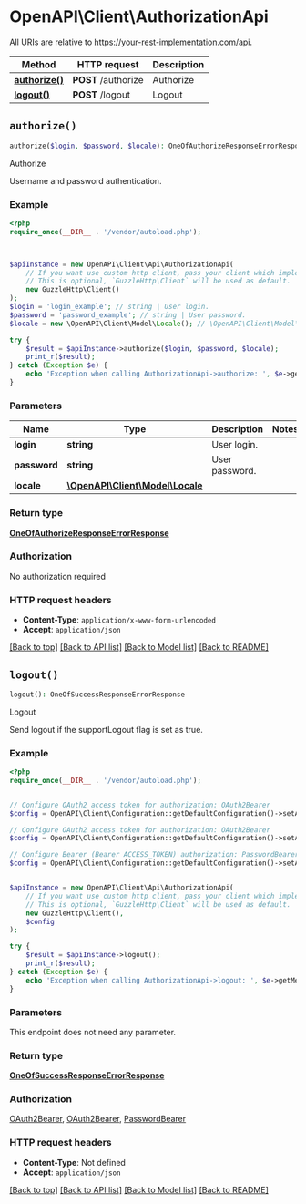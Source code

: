 # OpenAPI\Client\AuthorizationApi

All URIs are relative to https://your-rest-implementation.com/api.

Method | HTTP request | Description
------------- | ------------- | -------------
[**authorize()**](AuthorizationApi.md#authorize) | **POST** /authorize | Authorize
[**logout()**](AuthorizationApi.md#logout) | **POST** /logout | Logout


## `authorize()`

```php
authorize($login, $password, $locale): OneOfAuthorizeResponseErrorResponse
```

Authorize

Username and password authentication.

### Example

```php
<?php
require_once(__DIR__ . '/vendor/autoload.php');



$apiInstance = new OpenAPI\Client\Api\AuthorizationApi(
    // If you want use custom http client, pass your client which implements `GuzzleHttp\ClientInterface`.
    // This is optional, `GuzzleHttp\Client` will be used as default.
    new GuzzleHttp\Client()
);
$login = 'login_example'; // string | User login.
$password = 'password_example'; // string | User password.
$locale = new \OpenAPI\Client\Model\Locale(); // \OpenAPI\Client\Model\Locale

try {
    $result = $apiInstance->authorize($login, $password, $locale);
    print_r($result);
} catch (Exception $e) {
    echo 'Exception when calling AuthorizationApi->authorize: ', $e->getMessage(), PHP_EOL;
}
```

### Parameters

Name | Type | Description  | Notes
------------- | ------------- | ------------- | -------------
 **login** | **string**| User login. |
 **password** | **string**| User password. |
 **locale** | [**\OpenAPI\Client\Model\Locale**](../Model/Locale.md)|  |

### Return type

[**OneOfAuthorizeResponseErrorResponse**](../Model/OneOfAuthorizeResponseErrorResponse.md)

### Authorization

No authorization required

### HTTP request headers

- **Content-Type**: `application/x-www-form-urlencoded`
- **Accept**: `application/json`

[[Back to top]](#) [[Back to API list]](../../README.md#endpoints)
[[Back to Model list]](../../README.md#models)
[[Back to README]](../../README.md)

## `logout()`

```php
logout(): OneOfSuccessResponseErrorResponse
```

Logout

Send logout if the supportLogout flag is set as true.

### Example

```php
<?php
require_once(__DIR__ . '/vendor/autoload.php');


// Configure OAuth2 access token for authorization: OAuth2Bearer
$config = OpenAPI\Client\Configuration::getDefaultConfiguration()->setAccessToken('YOUR_ACCESS_TOKEN');

// Configure OAuth2 access token for authorization: OAuth2Bearer
$config = OpenAPI\Client\Configuration::getDefaultConfiguration()->setAccessToken('YOUR_ACCESS_TOKEN');

// Configure Bearer (Bearer ACCESS_TOKEN) authorization: PasswordBearer
$config = OpenAPI\Client\Configuration::getDefaultConfiguration()->setAccessToken('YOUR_ACCESS_TOKEN');


$apiInstance = new OpenAPI\Client\Api\AuthorizationApi(
    // If you want use custom http client, pass your client which implements `GuzzleHttp\ClientInterface`.
    // This is optional, `GuzzleHttp\Client` will be used as default.
    new GuzzleHttp\Client(),
    $config
);

try {
    $result = $apiInstance->logout();
    print_r($result);
} catch (Exception $e) {
    echo 'Exception when calling AuthorizationApi->logout: ', $e->getMessage(), PHP_EOL;
}
```

### Parameters

This endpoint does not need any parameter.

### Return type

[**OneOfSuccessResponseErrorResponse**](../Model/OneOfSuccessResponseErrorResponse.md)

### Authorization

[OAuth2Bearer](../../README.md#OAuth2Bearer), [OAuth2Bearer](../../README.md#OAuth2Bearer), [PasswordBearer](../../README.md#PasswordBearer)

### HTTP request headers

- **Content-Type**: Not defined
- **Accept**: `application/json`

[[Back to top]](#) [[Back to API list]](../../README.md#endpoints)
[[Back to Model list]](../../README.md#models)
[[Back to README]](../../README.md)
